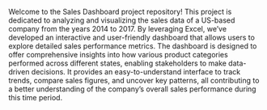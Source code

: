Welcome to the Sales Dashboard project repository! This project is dedicated to analyzing and visualizing the sales data of a US-based company from the years 2014 to 2017. By leveraging Excel, we’ve developed an interactive and user-friendly dashboard that allows users to explore detailed sales performance metrics. The dashboard is designed to offer comprehensive insights into how various product categories performed across different states, enabling stakeholders to make data-driven decisions. It provides an easy-to-understand interface to track trends, compare sales figures, and uncover key patterns, all contributing to a better understanding of the company’s overall sales performance during this time period.

